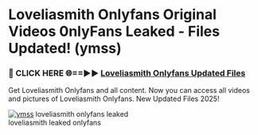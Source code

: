 # Loveliasmith Onlyfans Original Videos 0nlyFans Leaked - Files Updated! (ymss)

<h3>🔴 CLICK HERE 🌐==►► <a href="https://tinyurl.com/x26r9saj" rel="nofollow">Loveliasmith Onlyfans Updated Files</a></h3>

Get Loveliasmith Onlyfans and all content. Now you can access all videos and pictures of Loveliasmith Onlyfans. New Updated Files 2025!

[![ymss](https://i.imgur.com/LkgZPqh.gif)](https://tinyurl.com/x26r9saj)
loveliasmith onlyfans leaked<br>
loveliasmith leaked onlyfans